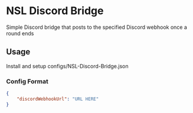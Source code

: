 # NSL Discord Bridge
Simple Discord bridge that posts to the specified Discord webhook once a round ends

## Usage
Install and setup configs/NSL-Discord-Bridge.json

### Config Format
```json
{
    "discordWebhookUrl": "URL HERE"
}
```

